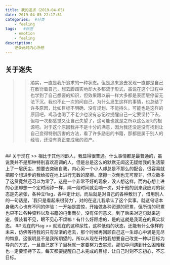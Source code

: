 ```yaml
---
title: 我的追求（2019-04-05）
date: 2019-04-05 22:17:51
categories:  #分类
    - feeling
tags:   #标签
    - emotion
    - feeling
description: 
    记录此时内心所想
---
```

## 关于迷失
>> 踏实，一直是我所追求的一种状态。但是追来追去发现一直都是自己在敷衍着自己，想去脚踏实地却大多都流于形式，虽说在这个过程中也学到了自己想要的知识，但效果跟以前一样大多都是表面层停留无法下沉。我也不止一次的问自己，为什么发生这样的事情，也总结了许多原因，比如目标不明确、没有规划、不能持久。可能也是这样的原因吧，鸡汤也喝了不老少也没有忘记过提醒自己一定要坚持下去。但每一次都感觉又让自己失望了，这可能也就是之所以这么`迷失`的根源吧。对于这个原因我并不是十分的满意，因为我还没是没有找到让自己变得特别厉害的方法，看了许多励志的书籍，那都是属于别人的经验，还没有真正变成我的资产。
<br/>
## 关于现在
>> 相比于其他同龄人，我显得很普通。什么事情都是最普通的，虽说我并不是那种特别喜欢高调的人，但是总是这么的默默无闻这无疑给我的生活蒙上了一层灰尘。想要去突破自我，内心另一个小人却总是不那么的配合，很容易就把那个想进步的我给按在地上进行无数的摩擦。摩擦一次倒也无可厚非，但次数多了这货竟然还习以为常了。这是一个非常不好的现象，没人想这样。而内心想上进的心思却想一个定时闹钟一样，隔一段时间就会响一次，对于他的到来我应对的状态是先紧张，各种立flag，各种定计划，而后就是对自己的各种敷衍了，借用别人的一句话是，`我只是看起来很努力`，对的在这儿我承认了这个实事。就这句话本身我内心也有不同的体验：一开始是震惊，开始做各种资源的积累，但所谓的积累也只不过各种资料以及书籍的屯集而矣，没有任何意义。到了后来对这句就来逃避，假装看不见，眼不见心不烦嘛！有什么好顾虑的，是的这就是我现在的真实状态。
## 现在的Flag
>> 就现在的这种尿性，这种低俗的状态，还能有什么像样的未来，仿佛等待我的只有渐渐的老去，那个时候再回顾自己这一生却心中满是无尽的悔意。这很明显不是我所期望的，所以从现在开始我想要自己改变一种以目标为导向的方式，一旦自己定下了目标就一定要努力去实现，那怕中间遇到什么困难我也一定要坚持下去。每天都要提醒自己未完成的目标，让自己时刻不忘初心，不忘目标。